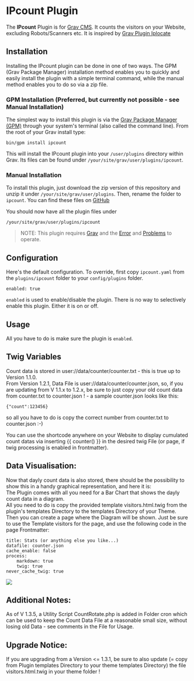 # IPcount Plugin

The **IPcount** Plugin is for [Grav CMS](http://github.com/getgrav/grav). It counts the visitors on your Website, excluding Robots/Scanners etc.
It is inspired by [Grav Plugin Iplocate](https://github.com/Perlkonig/grav-plugin-iplocate)

## Installation

Installing the IPcount plugin can be done in one of two ways. The GPM (Grav Package Manager) installation method enables you to quickly and easily install the plugin with a simple terminal command, while the manual method enables you to do so via a zip file.

### GPM Installation (Preferred, but currently not possible - see Manual Installation)

The simplest way to install this plugin is via the [Grav Package Manager (GPM)](http://learn.getgrav.org/advanced/grav-gpm) through your system's terminal (also called the command line).  From the root of your Grav install type:

    bin/gpm install ipcount

This will install the IPcount plugin into your `/user/plugins` directory within Grav. Its files can be found under `/your/site/grav/user/plugins/ipcount`.

### Manual Installation

To install this plugin, just download the zip version of this repository and unzip it under `/your/site/grav/user/plugins`. Then, rename the folder to `ipcount`. You can find these files on [GitHub](https://github.com/wernerjoss/grav-plugin-ipcount)

You should now have all the plugin files under

    /your/site/grav/user/plugins/ipcount

> NOTE: This plugin requires [Grav](http://github.com/getgrav/grav) and the [Error](https://github.com/getgrav/grav-plugin-error) and [Problems](https://github.com/getgrav/grav-plugin-problems) to operate.

## Configuration

Here's the default configuration. To override, first copy `ipcount.yaml` from the `plugins/ipcount` folder to your `config/plugins` folder.

```
enabled: true
```

`enabled` is used to enable/disable the plugin. There is no way to selectively enable this plugin. Either it is on or off.

## Usage

All you have to do is make sure the plugin is `enabled`.

## Twig Variables

Count data is stored in user://data/counter/counter.txt  - this is true up to Version 1.1.0.  
From Version 1.2.1, Data File is user://data/counter/counter.json, so, if you are updating from V 1.1.x to 1.2.x, be sure to just copy your old count data from counter.txt to counter.json ! - a sample counter.json looks like this:
```
{"count":123456}

```
so all you have to do is copy the correct number from counter.txt to counter.json :-)  

You can use the shortcode anywhere on your Website to display cumulated count datas via inserting {{ counter() }} in the desired twig File (or page, if twig processing is enabled in frontmatter).

## Data Visualisation:  
Now that dayly count data is also stored, there should be the possibility to show this in a handy graphical representation, and here it is:  
The Plugin comes with all you need for a Bar Chart that shows the dayly count data in a diagram.  
All you need to do is copy the provided template visitors.html.twig from the plugin's templates Directory to the templates Directory of your Theme.  
Then you can create a page where the Diagram will be shown. Just be sure to use the Template visitors for the page, and use the following code in the page Frontmatter:
```
title: Stats (or anything else you like...)
datafile: counter.json
cache_enable: false
process:
    markdown: true
    twig: true
never_cache_twig: true

```
![](https://github.com/wernerjoss/grav-plugin-ipcount/blob/master/ksnip_20210130-213851.png)

## Additional Notes:
As of V 1.3.5, a Utility Script CountRotate.php is added in Folder cron which can be used to keep the Count Data File at a reasonable small size, without losing old Data - see comments in the File for Usage.

## Upgrade Notice:
If you are upgrading from a Version <= 1.3.1, be sure to also update (= copy from Plugin templates Directory to your theme templates Directory) the file visitors.html.twig in your theme folder !

